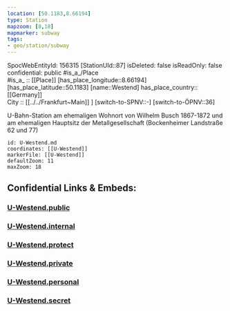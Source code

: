 ```yaml
---
location: [50.1183,8.66194] 
type: Station 
mapzoom: [8,18] 
mapmarker: subway 
tags:
- geo/station/subway
---
```

SpocWebEntityId: 156315
[StationUId::87] 
isDeleted: false
isReadOnly: false
confidential: public
#is_a_/Place  
#is_a_ :: [[Place]] 
[has_place_longitude::8.66194] 
[has_place_latitude::50.1183] 
[name::Westend] 
has_place_country:: [[Germany]]  
City :: [[../../Frankfurt~Main]] ] 
[switch-to-SPNV::-] 
[switch-to-ÖPNV::36] 

U-Bahn-Station am ehemaligen Wohnort von Wilhelm Busch 1867-1872 und am ehemaligen Hauptsitz der Metallgesellschaft (Bockenheimer Landstraße 62 und 77)

```leaflet
id: U-Westend.md
coordinates: [[U-Westend]] 
markerFile: [[U-Westend]] 
defaultZoom: 11 
maxZoom: 18
```


## Confidential Links & Embeds: 

### [U-Westend.public](/_public/\Earth\Continent\Europe\Europe~Central\Germany\Germany~West\Hessen\counties~Hessen\Frankfurt~Main\Stations-FFM~UU-Westend.public.md) 

### [U-Westend.internal](/_internal/\Earth\Continent\Europe\Europe~Central\Germany\Germany~West\Hessen\counties~Hessen\Frankfurt~Main\Stations-FFM~UU-Westend.internal.md) 

### [U-Westend.protect](/_protect/\Earth\Continent\Europe\Europe~Central\Germany\Germany~West\Hessen\counties~Hessen\Frankfurt~Main\Stations-FFM~UU-Westend.protect.md) 

### [U-Westend.private](/_private/\Earth\Continent\Europe\Europe~Central\Germany\Germany~West\Hessen\counties~Hessen\Frankfurt~Main\Stations-FFM~UU-Westend.private.md) 

### [U-Westend.personal](/_personal/\Earth\Continent\Europe\Europe~Central\Germany\Germany~West\Hessen\counties~Hessen\Frankfurt~Main\Stations-FFM~UU-Westend.personal.md) 

### [U-Westend.secret](/_secret/\Earth\Continent\Europe\Europe~Central\Germany\Germany~West\Hessen\counties~Hessen\Frankfurt~Main\Stations-FFM~UU-Westend.secret.md)

